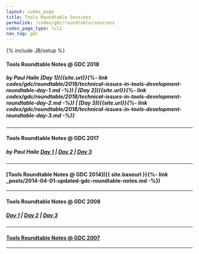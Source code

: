 ```yaml
---
layout: codex_page
title: Tools Roundtable Sessions
permalink: /codex/gdc/roundtable/sessions
codex_page_type: lvl2
nav_tag: gdc
---
```

{% include JB/setup %}

#### Tools Roundtable Notes @ GDC 2018
##### by Paul Haile‏  [Day 1]({{site.url}}{%- link codex/gdc/roundtable/2018/technical-issues-in-tools-development-roundtable-day-1.md -%}) | [Day 2]({{site.url}}{%- link codex/gdc/roundtable/2018/technical-issues-in-tools-development-roundtable-day-2.md -%}) | [Day 3]({{site.url}}{%- link codex/gdc/roundtable/2018/technical-issues-in-tools-development-roundtable-day-3.md -%})

------

#### Tools Roundtable Notes @ GDC 2017
##### by Paul Haile‏  [Day 1](https://twitter.com/Tyrael/status/837368231752970240) | [Day 2](https://twitter.com/Tyrael/status/837704456888287232) | [Day 3](https://twitter.com/Tyrael/status/838875803353927681)

------

#### [Tools Roundtable Notes @ GDC 2014]({{ site.baseurl }}{%- link _posts/2014-04-01-updated-gdc-roundtable-notes.md -%})

------

#### Tools Roundtable Notes @ GDC 2008
##### [Day 1](https://web.archive.org/web/20081006175108/http://www.igda.org/wiki/GDC_2008_-_Tools_Roundtable_Notes_-_Wednesday) | [Day 2](https://web.archive.org/web/20081010152748/http://igda.org/wiki/GDC_2008_-_Tools_Roundtable_Notes_-_Thursday) | [Day 3](https://web.archive.org/web/20081013140823/http://www.igda.org/wiki/GDC_2008_-_Tools_Roundtable_Notes_-_Friday)

------

#### [Tools Roundtable Notes @ GDC 2007 ](https://web.archive.org/web/20081011034025/http://www.igda.org/wiki/GDC_2007_-_Tools_Roundtable_Notes)

------